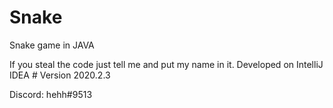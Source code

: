 # Snake
Snake game in JAVA

If you steal the code just tell me and put my name in it.
Developed on IntelliJ IDEA # Version 2020.2.3

Discord: hehh#9513
